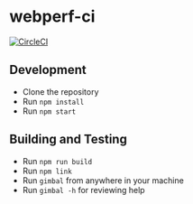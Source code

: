 # webperf-ci

[![CircleCI](https://circleci.com/gh/ModusCreateOrg/webperf-ci.svg?style=svg)](https://circleci.com/gh/ModusCreateOrg/webperf-ci)

## Development

- Clone the repository
- Run `npm install`
- Run `npm start`

## Building and Testing

- Run `npm run build`
- Run `npm link`
- Run `gimbal` from anywhere in your machine
- Run `gimbal -h` for reviewing help
